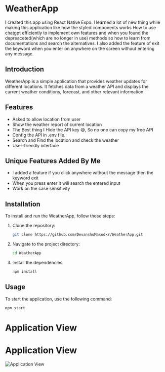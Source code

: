 # WeatherApp
I created this app using React Native Expo. I learned a lot of new thing while making this application like how the styled components works
How to use chatgpt efficiently to implement own features and when you found the depreaceted(which are no longer in use) methods so how to 
learn from documentations and search the alternatives. I also added the feature of exit the keyword when you enter on anywhere on the screen without entering any message.

## Introduction
WeatherApp is a simple application that provides weather updates for different locations. It fetches data from a weather API and displays the current weather conditions, forecast, and other relevant information.

## Features
- Asked to allow location from user
- Show the weather report of current location
- The Best thing I Hide the API key 😅, So no one can copy my free API
- Config the API in .env file.
- Search and Find the location and check the weather
- User-friendly interface

## Unique Features Added By Me
- I added a feature if you click anywhere without the message then the keyword exit
- When you press enter it will search the entered input
- Work on the case sensitivity


## Installation
To install and run the WeatherApp, follow these steps:

1. Clone the repository:
    ```sh
    git clone https://github.com/DevanshuMasodkr/WeatherApp.git
    ```

2. Navigate to the project directory:
    ```sh
    cd WeatherApp
    ```

3. Install the dependencies:
    ```sh
    npm install
    ```

## Usage
To start the application, use the following command:
```sh
npm start
```
# Application View

# Application View

![Application View](./WEATHERAPP/Application.gif)
## 